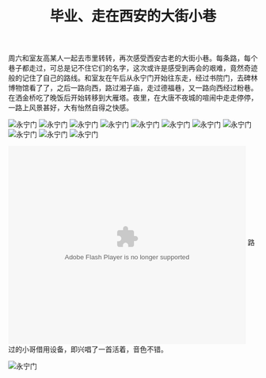 ﻿---
layout: post
title: 毕业、走在西安的大街小巷
category: 杂谈
description: 即将离开西安，多走走看看
---
周六和室友高某人一起去市里转转，再次感受西安古老的大街小巷。每条路，每个巷子都走过，可总是记不住它们的名字，这次或许是感受到再会的艰难，竟然奇迹般的记住了自己的路线。和室友在午后从永宁门开始往东走，经过书院门，去碑林博物馆看了了，之后一路向西，路过湘子庙，走过德福巷，又一路向西经过粉巷。在洒金桥吃了晚饭后开始转移到大雁塔。夜里，在大唐不夜城的喧闹中走走停停，一路上风景甚好，大有怡然自得之快感。

![永宁门](/images/2018-06-09-enjoy-xian/1.jpg)
![永宁门](/images/2018-06-09-enjoy-xian/2.jpg)
![永宁门](/images/2018-06-09-enjoy-xian/3.jpg)
![永宁门](/images/2018-06-09-enjoy-xian/4.jpg)
![永宁门](/images/2018-06-09-enjoy-xian/5.jpg)
![永宁门](/images/2018-06-09-enjoy-xian/6.jpg)
![永宁门](/images/2018-06-09-enjoy-xian/7.jpg)
![永宁门](/images/2018-06-09-enjoy-xian/8.jpg)
![永宁门](/images/2018-06-09-enjoy-xian/9.jpg)
![永宁门](/images/2018-06-09-enjoy-xian/10.jpg)
![永宁门](/images/2018-06-09-enjoy-xian/11.jpg)

<embed src="http://player.youku.com/player.php/sid/XMzY1Nzg4MTY1Ng==/v.swf" allowFullScreen="true" quality="high" width="480" height="400" align="middle" allowScriptAccess="always" type="application/x-shockwave-flash">
路过的小哥借用设备，即兴唱了一首活着，音色不错。

![永宁门](/images/2018-06-09-enjoy-xian/12.jpg)